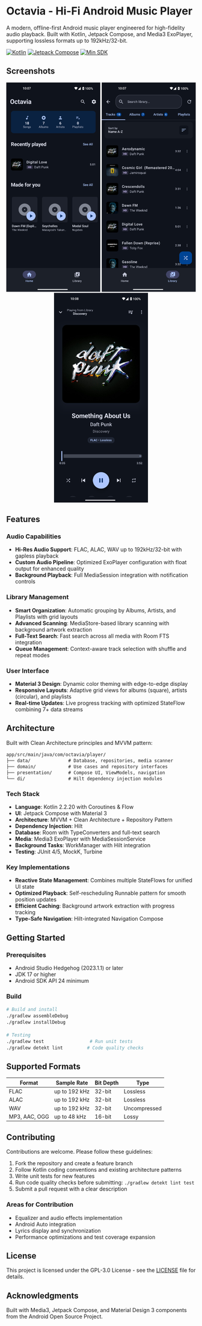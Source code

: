 # Octavia - Hi-Fi Android Music Player

A modern, offline-first Android music player engineered for high-fidelity audio playback. Built with Kotlin, Jetpack Compose, and Media3 ExoPlayer, supporting lossless formats up to 192kHz/32-bit.

[![Kotlin](https://img.shields.io/badge/Kotlin-2.2.20-purple.svg)](https://kotlinlang.org)
[![Jetpack Compose](https://img.shields.io/badge/Jetpack%20Compose-1.7.6-blue.svg)](https://developer.android.com/jetpack/compose)
[![Min SDK](https://img.shields.io/badge/Min%20SDK-24-green.svg)](https://developer.android.com/about/versions/nougat)

## Screenshots

<p align="center">
  <img src="screenshots/home.png" alt="Home Screen" width="250"/>
  <img src="screenshots/library.png" alt="Library View" width="250"/>
  <img src="screenshots/player.png" alt="Player Interface" width="250"/>
</p>

## Features

### Audio Capabilities
- **Hi-Res Audio Support**: FLAC, ALAC, WAV up to 192kHz/32-bit with gapless playback
- **Custom Audio Pipeline**: Optimized ExoPlayer configuration with float output for enhanced quality
- **Background Playback**: Full MediaSession integration with notification controls

### Library Management
- **Smart Organization**: Automatic grouping by Albums, Artists, and Playlists with grid layouts
- **Advanced Scanning**: MediaStore-based library scanning with background artwork extraction
- **Full-Text Search**: Fast search across all media with Room FTS integration
- **Queue Management**: Context-aware track selection with shuffle and repeat modes

### User Interface
- **Material 3 Design**: Dynamic color theming with edge-to-edge display
- **Responsive Layouts**: Adaptive grid views for albums (square), artists (circular), and playlists
- **Real-time Updates**: Live progress tracking with optimized StateFlow combining 7+ data streams

## Architecture

Built with Clean Architecture principles and MVVM pattern:

```
app/src/main/java/com/octavia/player/
├── data/              # Database, repositories, media scanner
├── domain/            # Use cases and repository interfaces
├── presentation/      # Compose UI, ViewModels, navigation
└── di/                # Hilt dependency injection modules
```

### Tech Stack

- **Language**: Kotlin 2.2.20 with Coroutines & Flow
- **UI**: Jetpack Compose with Material 3
- **Architecture**: MVVM + Clean Architecture + Repository Pattern
- **Dependency Injection**: Hilt
- **Database**: Room with TypeConverters and full-text search
- **Media**: Media3 ExoPlayer with MediaSessionService
- **Background Tasks**: WorkManager with Hilt integration
- **Testing**: JUnit 4/5, MockK, Turbine

### Key Implementations

- **Reactive State Management**: Combines multiple StateFlows for unified UI state
- **Optimized Playback**: Self-rescheduling Runnable pattern for smooth position updates
- **Efficient Caching**: Background artwork extraction with progress tracking
- **Type-Safe Navigation**: Hilt-integrated Navigation Compose

## Getting Started

### Prerequisites
- Android Studio Hedgehog (2023.1.1) or later
- JDK 17 or higher
- Android SDK API 24 minimum

### Build

```bash
# Build and install
./gradlew assembleDebug
./gradlew installDebug

# Testing
./gradlew test                 # Run unit tests
./gradlew detekt lint         # Code quality checks
```

## Supported Formats

| Format        | Sample Rate   | Bit Depth | Type         |
|---------------|---------------|-----------|--------------|
| FLAC          | up to 192 kHz | 32-bit    | Lossless     |
| ALAC          | up to 192 kHz | 32-bit    | Lossless     |
| WAV           | up to 192 kHz | 32-bit    | Uncompressed |
| MP3, AAC, OGG | up to 48 kHz  | 16-bit    | Lossy        |

## Contributing

Contributions are welcome. Please follow these guidelines:

1. Fork the repository and create a feature branch
2. Follow Kotlin coding conventions and existing architecture patterns
3. Write unit tests for new features
4. Run code quality checks before submitting: `./gradlew detekt lint test`
5. Submit a pull request with a clear description

### Areas for Contribution
- Equalizer and audio effects implementation
- Android Auto integration
- Lyrics display and synchronization
- Performance optimizations and test coverage expansion

## License

This project is licensed under the GPL-3.0 License - see the [LICENSE](LICENSE) file for details.

## Acknowledgments

Built with Media3, Jetpack Compose, and Material Design 3 components from the Android Open Source Project.
